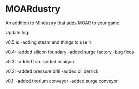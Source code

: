 # MOARdustry
An addition to Mindustry that adds MOAR to your game.

Update log:

v0.5.a: -adding steam and things to use it

v0.4: -added silicon foundary -added surge factory -bug fixes

v0.3: -added trio -added minigun

v0.2: -added pressure drill -added oil derrick

v0.1: -added thorium conveyor -added surge conveyor
